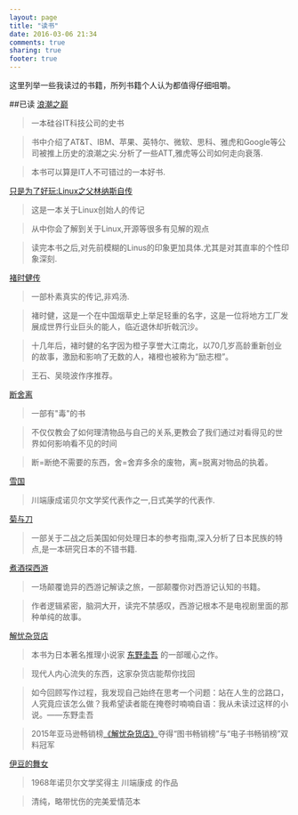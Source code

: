 ```yaml
---
layout: page
title: "读书"
date: 2016-03-06 21:34
comments: true
sharing: true
footer: true
---
```


这里列举一些我读过的书籍，所列书籍个人认为都值得仔细咀嚼。


##已读
[浪潮之巅](http://union.click.jd.com/jdc?e=&p=AyIHZR5aEQISA1AYUyUCEgRRGVscByJDCkMFSjJLQhBaUAscSkIBR0ROVw1VC0dFFQIRA1cbUhAdS0IJRmthBFBeKWAYaGFAeSl%2FEBJHTH4RBVpTDh43Vx1TFgQSBFQaaxcAEgdcH1sUByI3NGlrR2zKsePD%2FqQexq3aztOCMhcHUxhcEgcTAGUbXhMHFgNXGlodAxoCZRxrRV1HRAtDDl1GRjdl&t=W1dCFBBFC1pXUwkEAEAdQFkJBVsVARYFVRJeCltXWwg%3D)

> 一本硅谷IT科技公司的史书

> 书中介绍了AT&T、IBM、苹果、英特尔、微软、思科、雅虎和Google等公司被推上历史的浪潮之尖.分析了一些ATT,雅虎等公司如何走向衰落.

> 本书可以算是IT人不可错过的一本好书.


[只是为了好玩:Linux之父林纳斯自传](https://www.amazon.cn/gp/product/B00MB51SAI/ref=as_li_qf_sp_asin_il_tl?ie=UTF8&camp=536&creative=3200&creativeASIN=B00MB51SAI&linkCode=as2&tag=droidyue-23)

> 这是一本关于Linux创始人的传记

> 从中你会了解到关于Linux,开源等很多有见解的观点

> 读完本书之后,对先前模糊的Linus的印象更加具体.尤其是对其直率的个性印象深刻.


[褚时健传](http://union.click.jd.com/jdc?e=&p=AyIHZR5aEQISA1AYUyUCEg5UGFwSBiJDCkMFSjJLQhBaUAscSkIBR0ROVw1VC0dFFQIbBlYcXBEdS0IJRmt1RWxcNm4NaGdgBFdGRRRVTAArGgZTDh43Vx1TFgQSBFQaaxcAEgdcH1sUByI3NGlrR2zKsePD%2FqQexq3aztOCMhcHUxhcEgcTAGUbXhMBFAVcElkcABUCZRxrRV1HRAtDDl1GRjdl&t=W1dCFBBFC1pXUwkEAEAdQFkJBVsVCxMEUhxfCltXWwg%3D)

> 一部朴素真实的传记,非鸡汤.

> 褚时健，这是一个在中国烟草史上举足轻重的名字，这是一位将地方工厂发展成世界行业巨头的能人，临近退休却折戟沉沙。

> 十几年后，褚时健的名字因为橙子享誉大江南北，以70几岁高龄重新创业的故事，激励和影响了无数的人，褚橙也被称为“励志橙”。

> 王石、吴晓波作序推荐。



[断舍离](http://union.click.jd.com/jdc?e=&p=AyIHZR5aEQISA1AYUyUCEgRRElMcAiJDCkMFSjJLQhBaUAscSkIBR0ROVw1VC0dFFQIRA1wTUhUdS0IJRmtSUXFMUk04EGBXeVREO3QAW0dcUFxlDh43Vx1TFgQSBFQaaxcAEgdcH1sUByI3NGlrR2zKsePD%2FqQexq3aztOCMhcHUxhcEgcTAGUbXhMCFwFTHFIRAREHZRxrRV1HRAtDDl1GRjdl&t=W1dCFBBFC1pXUwkEAEAdQFkJBVsVARYOXRJbCltXWwg%3D)

> 一部有"毒"的书

> 不仅仅教会了如何理清物品与自己的关系,更教会了我们通过对看得见的世界如何影响看不见的时间

> 断=断绝不需要的东西，舍=舍弃多余的废物，离=脱离对物品的执着。



[雪国](http://union.click.jd.com/jdc?e=&p=AyIHZR5aEQISA1AYUyUCEwVVHVoQACJDCkMFSjJLQhBaUAscSkIBR0ROVw1VC0dFFQMQB1MaXhcdS0IJRmtBWWsZBkgEd2FhWwxjC0EAVHIgTy51Dh43Vx1TFgQSBFQaaxcAEgdcH1sUByI3NGlrR2zKsePD%2FqQexq3aztOCMhcHUxhcEgcTAGUbXhMDGwRdGlMTBhUPZRxrRV1HRAtDDl1GRjdl&t=W1dCFBBFC1pXUwkEAEAdQFkJBVsUABIBVB5ZCltXWwg%3D)

> 川端康成诺贝尔文学奖代表作之一,日式美学的代表作.


[菊与刀](http://union.click.jd.com/jdc?e=&p=AyIHZR5aEQISA1AYUyUCEwBWE1oRACJDCkMFSjJLQhBaUAscSkIBR0ROVw1VC0dFFQMVBF0aXxcdS0IJRmtQVllYMAEBSGJTQwgFPkIYDGQVAQFlDh43Vx1TFgQSBFQaaxcAEgdcH1sUByI3NGlrR2zKsePD%2FqQexq3aztOCMhcHUxhcEgcTAGUbXhMDEAddGl4QAxEHZRxrRV1HRAtDDl1GRjdl&t=W1dCFBBFC1pXUwkEAEAdQFkJBVsUBREPVB9ZCltXWwg%3D)

> 一部关于二战之后美国如何处理日本的参考指南,深入分析了日本民族的特点,是一本研究日本的不错书籍.


[煮酒探西游](http://union.click.jd.com/jdc?e=&p=AyIHZR5aEQISA1AYUyUCEg5cG1ITASJDCkMFSjJLQhBaUAscSkIBR0ROVw1VC0dFFQIbDlUSXRYdS0IJRmtMXXJeBRoSEWFpAAobMhByGlsvZQdDDh43Vx1TFgQSBFQaaxcAEgdcH1sUByI3NGlrR2zKsePD%2FqQexq3aztOCMhcHUxhcEgcTAGUbXhIFEQRQElgSBxYDZRw%3D&t=W1dCFBBFC1pXUwkEAEAdQFkJBVsVCxsHXB1YCltXWwg%3D)
> 一场颠覆诡异的西游记解读之旅，一部颠覆你对西游记认知的书籍。

> 作者逻辑紧密，脑洞大开，读完不禁感叹，西游记根本不是电视剧里面的那种单纯的故事。


[解忧杂货店](http://www.amazon.cn/gp/product/B00JZ96ZI8/ref=as_li_qf_sp_asin_il_tl?ie=UTF8&camp=536&creative=3200&creativeASIN=B00JZ96ZI8&linkCode=as2&tag=droidyue-23)

>本书为日本著名推理小说家 [东野圭吾](http://union.click.jd.com/jdc?e=&p=AyIHZR5aEQISA1AYUyUCEgBdG1sVCyJDCkMFSjJLQhBaUAscSkIBR0ROVw1VC0dFFQIVD1UbWxwdS0IJRmtuY0kEBU47cWEaRysBPVNLFmMdbT5lDh43Vx1TFgQSBFQaaxcAEgdcH1sUByI3NGlrR2zKsePD%2FqQexq3aztOCMhcHUxhcEgcTAGUbXhIFEQRQH14VChsPZRw%3D&t=W1dCFBBFC1pXUwkEAEAdQFkJBVsVBRoHVRtSCltXWwg%3D) 的一部暖心之作。

>现代人内心流失的东西，这家杂货店能帮你找回

>如今回顾写作过程，我发现自己始终在思考一个问题：站在人生的岔路口，人究竟应该怎么做？我希望读者能在掩卷时喃喃自语：我从未读过这样的小说。——东野圭吾

>2015年亚马逊畅销榜[《解忧杂货店》](http://www.amazon.cn/gp/product/B00JZ96ZI8/ref=as_li_qf_sp_asin_il_tl?ie=UTF8&camp=536&creative=3200&creativeASIN=B00JZ96ZI8&linkCode=as2&tag=droidyue-23)夺得“图书畅销榜”与“电子书畅销榜”双料冠军

  
[伊豆的舞女](http://www.amazon.cn/gp/product/B00LMULNMG/ref=as_li_qf_sp_asin_il_tl?ie=UTF8&camp=536&creative=3200&creativeASIN=B00LMULNMG&linkCode=as2&tag=droidyue-23)

> 1968年诺贝尔文学奖得主 川端康成 的作品

> 清纯，略带忧伤的完美爱情范本


